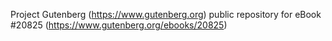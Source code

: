 Project Gutenberg (https://www.gutenberg.org) public repository for eBook #20825 (https://www.gutenberg.org/ebooks/20825)
